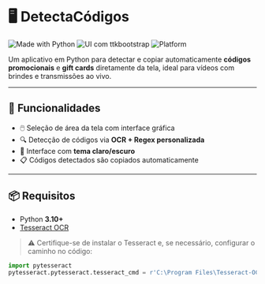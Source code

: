 # 🖥️ DetectaCódigos

![Made with Python](https://img.shields.io/badge/Made%20with-Python-3776AB?logo=python&logoColor=white)
![UI com ttkbootstrap](https://img.shields.io/badge/UI-ttkbootstrap-blueviolet)
![Platform](https://img.shields.io/badge/Platform-Windows-blue)

Um aplicativo em Python para detectar e copiar automaticamente **códigos promocionais** e **gift cards** diretamente da tela, ideal para vídeos com brindes e transmissões ao vivo.

---

## 📸 Funcionalidades

- 🖱️ Seleção de área da tela com interface gráfica
- 🔍 Detecção de códigos via **OCR + Regex personalizada**
- 🎨 Interface com **tema claro/escuro**
- 📋 Códigos detectados são copiados automaticamente

---

## 📦 Requisitos

- Python **3.10+**
- [Tesseract OCR](https://github.com/tesseract-ocr/tesseract)

> ⚠️ Certifique-se de instalar o Tesseract e, se necessário, configurar o caminho no código:

```python
import pytesseract
pytesseract.pytesseract.tesseract_cmd = r'C:\Program Files\Tesseract-OCR\tesseract.exe'
